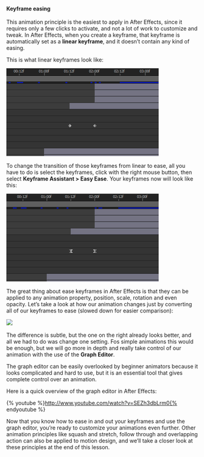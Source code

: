 #### Keyframe easing

This animation principle is the easiest to apply in After Effects, since it requires only a few clicks to activate, and not a lot of work to customize and tweak.
In After Effects, when you create a keyframe, that keyframe is automatically set as a **linear keyframe**, and it doesn’t contain any kind of easing.

This is what linear keyframes look like:

![](/assets/unit2/linear_keys.jpg)

To change the transition of those keyframes from linear to ease, all you have to do is select the keyframes, click with the right mouse button, then select **Keyframe Assistant > Easy Ease**. Your keyframes now will look like this:

![](/assets/unit2/ease_keys.jpg)

The great thing about ease keyframes in After Effects is that they can be applied to any animation property, position, scale, rotation and even opacity. Let’s take a look at how our animation changes just by converting all of our keyframes to ease (slowed down for easier comparison):

![](/assets/unit2/burger_logo_comparison_ease.gif)

The difference is subtle, but the one on the right already looks better, and all we had to do was change one setting. Fos simple animations this would be enough, but we will go more in depth and really take control of our animation with the use of the **Graph Editor**.

The graph editor can be easily overlooked by beginner animators because it looks complicated and hard to use, but it is an essential tool that gives complete control over an animation.

Here is a quick overview of the graph editor in After Effects:

{% youtube %}http://www.youtube.com/watch?v=SEZh3dbLrm0{% endyoutube %}

Now that you know how to ease in and out your keyframes and use the graph editor, you’re ready to customize your animations even further. Other animation principles like squash and stretch, follow through and overlapping action can also be applied to motion design, and we’ll take a closer look at these principles at the end of this lesson.
